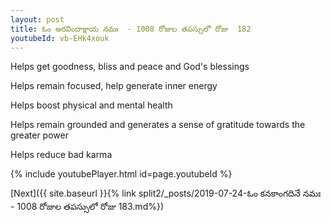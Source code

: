 ```yaml
---
layout: post
title: ఓం అరవిందాక్షాయ నమః  - 1008 రోజుల తపస్సులో రోజు  182
youtubeId: vb-EHk4xouk
---
```

 
 
Helps get goodness, bliss and peace and God's blessings
 
Helps remain focused, help generate inner energy 
 
Helps boost physical and mental health 
 
Helps remain grounded and generates a sense of gratitude towards the greater power 
 
Helps reduce bad karma
 
 
 
 


{% include youtubePlayer.html id=page.youtubeId %}
 
[Next]({{ site.baseurl }}{% link  split2/_posts/2019-07-24-ఓం కనకాంగదినే నమః  - 1008 రోజుల తపస్సులో రోజు  183.md%})
 
